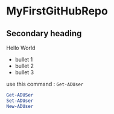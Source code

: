 # MyFirstGitHubRepo
## Secondary heading
Hello World

* bullet 1
* bullet 2
* bullet 3

use this command : ` Get-ADUser `
```PowerShell
Get-ADUSer
Set-ADUser
New-ADUser
```
